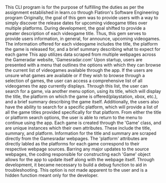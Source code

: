 This CLI program is for the purpose of fulfilling the duties as per the assignment established in learn.co through Flatiron's Software Engineering program
Originally, the goal of this gem was to provide users with a way to simply discover the release dates for upcoming videogame titles over multiple platforms. During development, the goal shifted to provide a greater description of each videogame title. Thus, this gem serves to provide users information, in general, for announce, upcoming videogames. The information offered for each videogame includes the title, the platform the game is released for, and a brief summary describing what to expect for each game
This app utilizes data scraped from multiple webpages across the Gameradar website, 'Gamesradar.com'
Upon startup, users are presented with a menu that outlines the options with which they can browse the current list of videogames available through the app. If the users are unsure what games are available or if they wish to browse through a selection of games, the user can access a comprehensive list of all videogames the app currently displays. Through this list, the user can search for a game, via another menu option, using its title, which will display the title, the platform on which the game is offered(playstation, xbox, etc.), and a brief summary describing the game itself. Additionally, the users also have the ability to search for a specific platform, which will provide a list of all the game titles provided specifically for that platform. From either the title or platform search options, the user is able to return to the menu to continue using the app.
Each game is created through the 'Game' class, and are unique instances which their own attributes. These include the title, summary, and platform. Information for the title and summary are scraped directly from the Gamesradar webpages. The 'platform' attributes are directly labled as the platforms for each game correspond to their respective webpage sources. Barring any major updates to the source webpages, the coding responsible for constructing each 'Game' object allows for the app to update itself along with the webpage itself.
Through development, it became necessary to build a debug function to aid in troubleshooting. This option is not made apparent to the user and is a hidden function meant only for the developer.